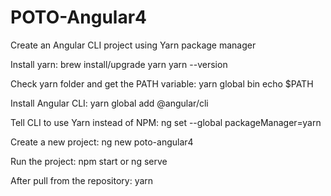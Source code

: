 # POTO-Angular4

 Create an Angular CLI project using Yarn package manager

Install yarn:
brew install/upgrade yarn
yarn --version

Check yarn folder and get the PATH variable:
yarn global bin
echo $PATH

Install Angular CLI:
yarn global add @angular/cli

Tell CLI to use Yarn instead of NPM:
ng set --global packageManager=yarn

Create a new project:
ng new poto-angular4

Run the project:
npm start
or
ng serve

After pull from the repository:
yarn

